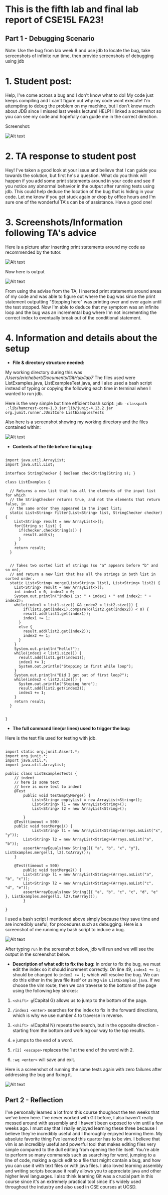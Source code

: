 # This is the fifth lab and final lab report of CSE15L FA23!

## Part 1 - Debugging Scenario

Note: Use the bug from lab week 8 and use jdb to locate the bug, take screenshots of infinite run time, then provide screenshots of debugging using jdb

# 1. Student post: 
Help, I've come across a bug and I don't know what to do! My code just keeps compiling and I can't figure out why my code wont execute! 
I'm attempting to debug the problem on my machine, but I don't know much about JDB since I missed last weeks lecture! HELP! I linked a screenshot
so you can see my code and hopefully can guide me in the correct direction.

Screenshot:

![Alt text](<images/PA5 Images/Screenshot 2023-12-03 at 9.59.58 AM.png>)

# 2. TA response to student post
Hey! I've taken a good look at your issue and believe that I can guide you towards the solution, but first he's a question. What do you think
will happen if you add some print statements around in your code and see if you notice any abnormal behavior in the output after running tests
using jdb. This could help deduce the location of the bug that is hiding in your code. 
Let me know if you get stuck again or drop by office hours and I'm sure one of the wonderful TA's can be of assistance. Have a good one!

# 3. Screenshots/Information following TA's advice
Here is a picture after inserting print statements around my code as recommended by the tutor.

![Alt text](<images/PA5 Images/Screenshot 2023-12-03 at 9.58.18 AM.png>)

Now here is output

![Alt text](<images/PA5 Images/Screenshot 2023-12-02 at 11.47.44 PM.png>)

From using the advise from the TA, I inserted print statements around areas of my 
code and was able to figure out where the bug was since the print statement
outputting "Stepping here" was printing over and over again until the test stopped. Now I'm able to deduce that my symptom was an infinite loop and the bug
was an incremental bug where I'm not incrementing the correct index to eventually
break out of the conditional statement. 


# 4. Information and details about the setup

* **File & directory structure needed:**

My working directory during this was */Users/erichebert/Documents/GitHub/lab7* 
The files used were ListExamples.java, ListExamplesTest.java, and I also used a bash
script instead of typing or copying the following each time in terminal when I wanted
to run jdb.

Here is the very simple but time efficient bash script: 
`jdb -classpath .:lib/hamcrest-core-1.3.jar:lib/junit-4.13.2.jar org.junit.runner.JUnitCore ListExamplesTests`

Also here is a screenshot showing my working directory and the files contained within:

![Alt text](<images/PA5 Images/Screenshot 2023-12-03 at 10.12.18 AM.png>)


* **Contents of the file before fixing bug:**

```

import java.util.ArrayList;
import java.util.List;

interface StringChecker { boolean checkString(String s); }

class ListExamples {

  // Returns a new list that has all the elements of the input list for which
  // the StringChecker returns true, and not the elements that return false, in
  // the same order they appeared in the input list;
  static List<String> filter(List<String> list, StringChecker checker) {
    List<String> result = new ArrayList<>();
    for(String s: list) {
      if(checker.checkString(s)) {
        result.add(s);
      }
    }
    return result;
  }


  // Takes two sorted list of strings (so "a" appears before "b" and so on),
  // and return a new list that has all the strings in both list in sorted order.
  static List<String> merge(List<String> list1, List<String> list2) {
    List<String> result = new ArrayList<>();
    int index1 = 0, index2 = 0;
    System.out.println("index1 is: " + index1 + " and index2: " + index2);
    while(index1 < list1.size() && index2 < list2.size()) {
	    if(list1.get(index1).compareTo(list2.get(index2)) < 0) {
        result.add(list1.get(index1));
        index1 += 1;
      }
      else {
        result.add(list2.get(index2));
        index2 += 1;
      }
    }
    System.out.println("Hello?");
    while(index1 < list1.size()) {
      result.add(list1.get(index1));
      index1 += 1;
      System.out.println("Stepping in first while loop");
    }
    System.out.println("Did I get out of first loop?");
    while(index2 < list2.size()) {
      System.out.println("Steping here");
      result.add(list2.get(index2));
      index1 += 1;
    }
    return result;
  }


}

```

* **The full command line(or lines) used to trigger the bug:**

Here is the test file used for testing with jdb.

```

import static org.junit.Assert.*;
import org.junit.*;
import java.util.*;
import java.util.ArrayList;

public class ListExamplesTests {
	// indent
	// here is some text
	// here is more text to indent
	@Test
		public void testEmptyMerge() {
			List<String> emptyList = new ArrayList<String>();
			List<String> l1 = new ArrayList<String>();
			List<String> l2 = new ArrayList<String>();

		}
	@Test(timeout = 500)
	public void testMerge1() {
    		List<String> l1 = new ArrayList<String>(Arrays.asList("x", "y"));
		List<String> l2 = new ArrayList<String>(Arrays.asList("a", "b"));
		assertArrayEquals(new String[]{ "a", "b", "x", "y"}, ListExamples.merge(l1, l2).toArray());
	}
	
	@Test(timeout = 500)
        public void testMerge2() {
		List<String> l1 = new ArrayList<String>(Arrays.asList("a", "b", "c"));
		List<String> l2 = new ArrayList<String>(Arrays.asList("c", "d", "e"));
		assertArrayEquals(new String[]{ "a", "b", "c", "c", "d", "e" }, ListExamples.merge(l1, l2).toArray());
        }

}

```
I used a bash script I mentioned above simply because they save time and are incredibly 
useful, for procedures such as debugging. Here is a screenshot of me running my bash script to induce a bug. 

![Alt text](<images/PA5 Images/Screenshot 2023-12-03 at 10.15.38 AM.png>)

After typing `run` in the screenshot below, jdb will run and we
will see the output in the screenshot below.

* **Description of what edit to fix the bug:**
In order to fix the bug, we must edit the index so it should increment correctly.
On line 49, `index1 += 1;` should be changed to `index2 += 1;` which will resolve
the bug. We can do this either in the java file itself or using `vim ListExamples.java`.
If we choose the vim route, then we can traverse to the bottom of the page using the following key strokes:
1. `<shift> g`(Capital G) allows us to jump to the bottom of the page.

2. `/index1 <enter>` searches for the index to fix in the forward directions, which is why we use number 4 to traverse in reverse.

3. `<shift> n`(Capital N) repeats the search, but in the opposite direction - starting from the bottom and working our way to the top results.

4. `e` jumps to the end of a word.

5. `r[2] <escape>` replaces the 1 at the end of the word with 2.

6. `:wq <enter>` will save and exit.

Here is a screenshot of running the same tests again with zero failures after
addressing the bug and fixing it.

![Alt text](<images/PA5 Images/Screenshot 2023-12-03 at 12.11.24 AM.png>)


## Part 2 - Reflection

I've personally learned a lot from this course thoughout the ten weeks that we've been here. I've never worked with Git before, I also haven't
really messed around with assembly and I haven't been exposed to vim until a few weeks ago. I must say that I really enjoyed learning
these three because I believe they're incredibly useful and I thoroughly enjoyed learning them. My absolute favorite thing I've learned this quarter
has to be vim. I believe that vim is an incredibly useful and powerful tool that makes editing files very simple compared to the dull editing from
opening the file itself. You're able to perform so many commands such as searching for word, jumping to a line of code, making a quick edit to
a file that might contain a bug, and how you can use it with text files or with java files. I also loved learning assembly and writing scripts because
it really allows you to appreciate java and other higher level languages. I also think learning Git was a crucial part in this course since 
it's an extremely practical tool since it's widely used throughout the industry and also used in CSE courses at UCSD.
